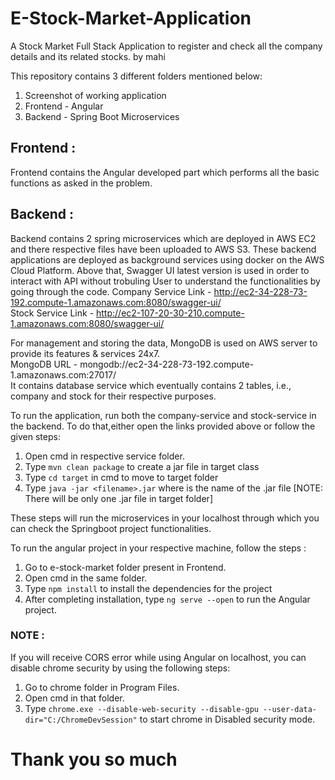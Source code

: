 # E-Stock-Market-Application

A Stock Market Full Stack Application to register and check all the company details and its related stocks. by mahi

This repository contains 3 different folders mentioned below:

1. Screenshot of working application
2. Frontend - Angular
3. Backend - Spring Boot Microservices

## Frontend :

Frontend contains the Angular developed part which performs all the basic functions as asked in the problem.

## Backend :

Backend contains 2 spring microservices which are deployed in AWS EC2 and there respective files have been uploaded to AWS S3. These backend applications are deployed as background services using docker on the AWS Cloud Platform.
Above that, Swagger UI latest version is used in order to interact with API without trobuling User to understand the functionalities by going through the code.
Company Service Link - http://ec2-34-228-73-192.compute-1.amazonaws.com:8080/swagger-ui/ \
Stock Service Link - http://ec2-107-20-30-210.compute-1.amazonaws.com:8080/swagger-ui/

For management and storing the data, MongoDB is used on AWS server to provide its features & services 24x7.\
MongoDB URL - mongodb://ec2-34-228-73-192.compute-1.amazonaws.com:27017/ \
It contains database service which eventually contains 2 tables, i.e., company and stock for their respective purposes.

To run the application, run both the company-service and stock-service in the backend. To do that,either open the links provided above or follow the given steps:

1. Open cmd in respective service folder.
2. Type `mvn clean package` to create a jar file in target class
3. Type `cd target` in cmd to move to target folder
4. Type `java -jar <filename>.jar` where <filename> is the name of the .jar file [NOTE: There will be only one .jar file in target folder]

These steps will run the microservices in your localhost through which you can check the Springboot project functionalities.

To run the angular project in your respective machine, follow the steps :

1. Go to e-stock-market folder present in Frontend.
2. Open cmd in the same folder.
3. Type `npm install` to install the dependencies for the project
4. After completing installation, type `ng serve --open` to run the Angular project.

### NOTE :

If you will receive CORS error while using Angular on localhost, you can disable chrome security by using the following steps:

1. Go to chrome folder in Program Files.
2. Open cmd in that folder.
3. Type `chrome.exe --disable-web-security --disable-gpu --user-data-dir="C:/ChromeDevSession"` to start chrome in Disabled security mode.

# Thank you so much
